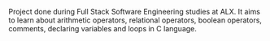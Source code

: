 Project done during Full Stack Software Engineering studies at ALX. It aims to learn about arithmetic operators, relational operators, boolean operators, comments, declaring variables and loops in C language.
